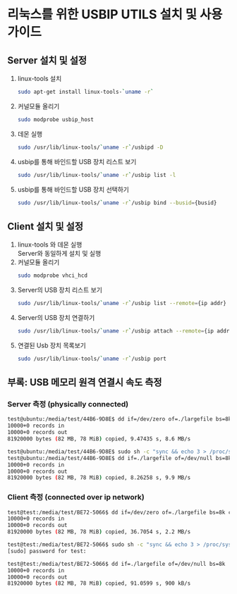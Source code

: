# 리눅스를 위한 USBIP UTILS 설치 및 사용 가이드

## Server 설치 및 설정

1. linux-tools 설치
    ```bash
    sudo apt-get install linux-tools-`uname -r`
    ```
2. 커널모듈 올리기
    ```bash
    sudo modprobe usbip_host
    ```
3. 데몬 실행
    ```bash
    sudo /usr/lib/linux-tools/`uname -r`/usbipd -D
    ```
4. usbip를 통해 바인드할 USB 장치 리스트 보기
    ```bash
    sudo /usr/lib/linux-tools/`uname -r`/usbip list -l
    ```
5. usbip를 통해 바인드할 USB 장치 선택하기
    ```bash
    sudo /usr/lib/linux-tools/`uname -r`/usbip bind --busid={busid}
    ```

## Client 설치 및 설정

1. linux-tools 와 데몬 실행\
    Server와 동일하게 설치 및 실행
2. 커널모듈 올리기
    ```bash
    sudo modprobe vhci_hcd
    ```
3. Server의 USB 장치 리스트 보기
    ```bash
    sudo /usr/lib/linux-tools/`uname -r`/usbip list --remote={ip addr}
    ```
4. Server의 USB 장치 연결하기
    ```bash
    sudo /usr/lib/linux-tools/`uname -r`/usbip attach --remote={ip addr} --busid={busid}
    ```
5. 연결된 Usb 장치 목록보기
    ```bash
    sudo /usr/lib/linux-tools/`uname -r`/usbip port
    ```

## 부록: USB 메모리 원격 연결시 속도 측정

### Server 측정 (physically connected)

``` bash
test@ubuntu:/media/test/44B6-9D8E$ dd if=/dev/zero of=./largefile bs=8k count=10000
10000+0 records in
10000+0 records out
81920000 bytes (82 MB, 78 MiB) copied, 9.47435 s, 8.6 MB/s

test@ubuntu:/media/test/44B6-9D8E$ sudo sh -c "sync && echo 3 > /proc/sys/vm/drop_caches"
test@ubuntu:/media/test/44B6-9D8E$ dd if=./largefile of=/dev/null bs=8k
10000+0 records in
10000+0 records out
81920000 bytes (82 MB, 78 MiB) copied, 8.26258 s, 9.9 MB/s

```

### Client 측정 (connected over ip network)

``` bash
test@test:/media/test/BE72-5066$ dd if=/dev/zero of=./largefile bs=8k count=10000
10000+0 records in
10000+0 records out
81920000 bytes (82 MB, 78 MiB) copied, 36.7054 s, 2.2 MB/s

test@test:/media/test/BE72-5066$ sudo sh -c "sync && echo 3 > /proc/sys/vm/drop_caches"
[sudo] password for test: 

test@test:/media/test/BE72-5066$ dd if=./largefile of=/dev/null bs=8k
10000+0 records in
10000+0 records out
81920000 bytes (82 MB, 78 MiB) copied, 91.0599 s, 900 kB/s
```
